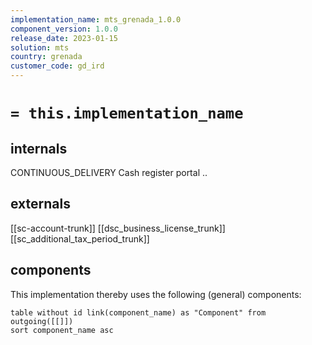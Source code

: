 ```yaml
---
implementation_name: mts_grenada_1.0.0
component_version: 1.0.0
release_date: 2023-01-15
solution: mts
country: grenada
customer_code: gd_ird
---
```


# `= this.implementation_name`

## internals
CONTINUOUS_DELIVERY
Cash register portal
..

## externals
[[sc-account-trunk]]
[[dsc_business_license_trunk]]
[[sc_additional_tax_period_trunk]]

## components
This implementation thereby uses  the following (general) components:
```dataview
table without id link(component_name) as "Component" from outgoing([[]])
sort component_name asc
```